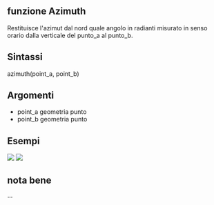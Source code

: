 ## funzione Azimuth

Restituisce l'azimut dal nord quale angolo in radianti misurato in senso orario dalla verticale del punto_a al punto_b.

## Sintassi

azimuth(point_a, point_b)

## Argomenti

* point_a geometria punto
* point_b geometria punto

## Esempi

<img src="/img/img_area/azimuth001.png">

<img src="/img/img_area/azimuth002.png">

## nota bene

--
